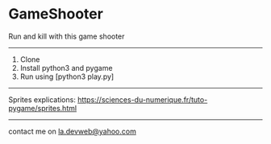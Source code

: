 # GameShooter

Run and kill with this game shooter

***
1. Clone
2. Install python3 and pygame
3. Run using [python3 play.py]
***


Sprites explications: 
https://sciences-du-numerique.fr/tuto-pygame/sprites.html


***

contact me on la.devweb@yahoo.com